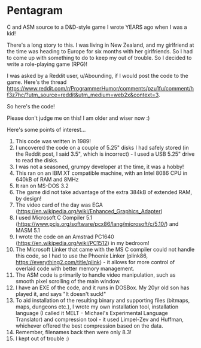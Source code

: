 # Pentagram
C and ASM source to a D&amp;D-style game I wrote YEARS ago when I was a kid!

There's a long story to this. I was living in New Zealand, and my girlfriend at the time was heading to Europe for six months with her girlfriends. So I had to come up with something to do to keep my out of trouble. So I decided to write a role-playing game (RPG)! 

I was asked by a Reddit user, u/Abounding, if I would post the code to the game. Here's the thread https://www.reddit.com/r/ProgrammerHumor/comments/pzu1fu/comment/hf3z7hc/?utm_source=reddit&utm_medium=web2x&context=3.

So here's the code!

Please don't judge me on this! I am older and wiser now :)

Here's some points of interest...

1) This code was written in 1989!
2) I uncovered the code on a couple of 5.25" disks I had safely stored (in the Reddit post, I said 3.5", which is incorrect) - I used a USB 5.25" drive to read the disks.
3) I was not a seasoned, grumpy developer at the time, it was a hobby!
4) This ran on an IBM XT compatible machine, with an Intel 8086 CPU in 640kB of RAM and 8MHz
5) It ran on MS-DOS 3.2
6) The game did not take advantage of the extra 384kB of extended RAM, by design!
7) The video card of the day was EGA (https://en.wikipedia.org/wiki/Enhanced_Graphics_Adapter)
8) I used Microsoft C Compiler 5.1 (https://www.pcjs.org/software/pcx86/lang/microsoft/c/5.10/) and MASM 5.1
9) I wrote the code on an Amstrad PC1640 (https://en.wikipedia.org/wiki/PC1512) in my bedroom!
10) The Microsoft Linker that came with the MS C compiler could not handle this code, so I had to use the Phoenix Linker (plink86, https://everything2.com/title/plink) - it allows for more control of overlaid code with better memory management.
11) The ASM code is primarily to handle video manipulation, such as smooth pixel scrolling of the main window.
12) I have an EXE of the code, and it runs in DOSBox. My 20yr old son has played it, and says "It doesn't suck!"
13) To aid installation of the resulting binary and supporting files (bitmaps, maps, dungeons etc.), I wrote my own installation tool, installation language (I called it MELT - Michael's Experimental Language Translator) and compression tool - it used Limpel-Zev and Huffman, whichever offered the best compression based on the data.
14) Remember, filenames back then were only 8.3!
15) I kept out of trouble :) 
